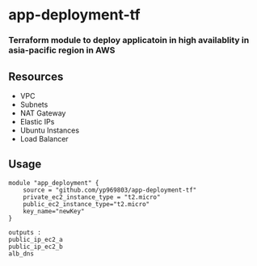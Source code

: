 # app-deployment-tf
### Terraform module to deploy applicatoin in high availablity in asia-pacific region in AWS

## Resources

- VPC
- Subnets
- NAT Gateway
- Elastic IPs
- Ubuntu Instances
- Load Balancer

## Usage
```
module "app_deployment" {
    source = "github.com/yp969803/app-deployment-tf"
    private_ec2_instance_type = "t2.micro"
    public_ec2_instance_type="t2.micro" 
    key_name="newKey" 
}

```

```
outputs :
public_ip_ec2_a
public_ip_ec2_b
alb_dns
```
